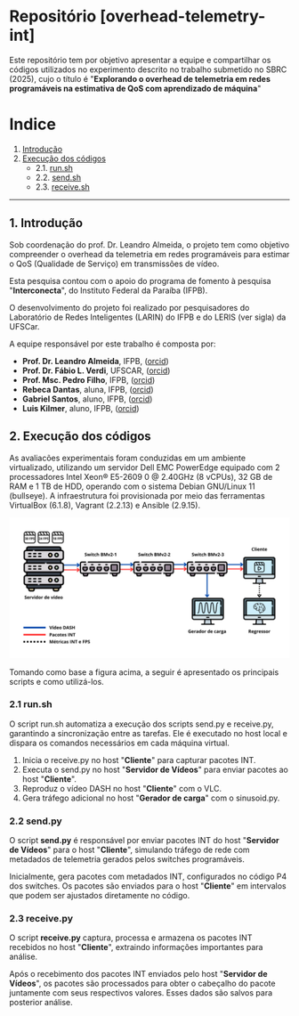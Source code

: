 # Repositório [overhead-telemetry-int]
Este repositório tem por objetivo apresentar a equipe e compartilhar os códigos utilizados no experimento descrito no trabalho submetido no SBRC (2025), cujo o título é "**Explorando o overhead de telemetria em redes programáveis na estimativa de QoS com aprendizado de máquina**"

# Indice
1. [Introdução](#1-introdução)
2. [Execução dos códigos](#2-execução-dos-códigos)
    - 2.1. [run.sh](#21-runsh)
    - 2.2. [send.sh](#22-sendpy)
    - 2.3. [receive.sh](#23-receivepy)

---

## 1. Introdução
Sob coordenação do prof. Dr. Leandro Almeida, o projeto tem como objetivo compreender o overhead da telemetria em redes programáveis para estimar o QoS (Qualidade de Serviço) em transmissões de vídeo.

Esta pesquisa contou com o apoio do programa de fomento à pesquisa "**Interconecta**", do Instituto Federal da Paraíba (IFPB).

O desenvolvimento do projeto foi realizado por pesquisadores do Laboratório de Redes Inteligentes (LARIN) do IFPB e do LERIS (ver sigla) da UFSCar.

A equipe responsável por este trabalho é composta por:
- **Prof. Dr. Leandro Almeida**, IFPB, ([orcid](https://orcid.org/0000-0003-4342-3030))
- **Prof. Dr. Fábio L. Verdi**, UFSCAR, ([orcid](https://orcid.org/0000-0002-5455-8910))
- **Prof. Msc. Pedro Filho**, IFPB, ([orcid](https://orcid.org/0009-0000-5120-4052))
- **Rebeca Dantas**, aluna, IFPB, ([orcid](https://orcid.org/0009-0002-4820-892X))
- **Gabriel Santos**, aluno, IFPB, ([orcid](https://orcid.org/https://orcid.org/0009-0001-5639-5959))
- **Luis Kilmer**, aluno, IFPB, ([orcid](https://orcid.org/0009-0004-6164-0578))

## 2. Execução dos códigos
 
As avaliacões experimentais foram conduzidas em um ambiente virtualizado, utilizando um servidor Dell EMC PowerEdge equipado com 2 processadores Intel Xeon® E5-2609 0 @ 2.40GHz (8 vCPUs), 32 GB de RAM e 1 TB de HDD, operando com o sistema Debian GNU/Linux 11 (bullseye). A infraestrutura foi provisionada por meio das ferramentas VirtualBox (6.1.8), Vagrant (2.2.13) e Ansible (2.9.15).

![Topologia do experimento](topologia.png)

Tomando como base a figura acima, a seguir é apresentado os principais scripts e como utilizá-los.

### 2.1 run.sh
O script run.sh automatiza a execução dos scripts send.py e receive.py, garantindo a sincronização entre as tarefas. Ele é executado no host local e dispara os comandos necessários em cada máquina virtual.

1. Inicia o receive.py no host "**Cliente**" para capturar pacotes INT.
2. Executa o send.py no host "**Servidor de Vídeos**" para enviar pacotes ao host "**Cliente**".
3. Reproduz o vídeo DASH no host "**Cliente**" com o VLC.
4. Gera tráfego adicional no host "**Gerador de carga**" com o sinusoid.py.

### 2.2 send.py
O script **send.py** é responsável por enviar pacotes INT do host "**Servidor de Vídeos**" para o host "**Cliente**", simulando tráfego de rede com metadados de telemetria gerados pelos switches programáveis.

Inicialmente, gera pacotes com metadados INT, configurados no código P4 dos switches. Os pacotes são enviados para o host "**Cliente**" em intervalos que podem ser ajustados diretamente no código.

### 2.3 receive.py
O script **receive.py** captura, processa e armazena os pacotes INT recebidos no host "**Cliente**", extraindo informações importantes para análise.

Após o recebimento dos pacotes INT enviados pelo host "**Servidor de Vídeos**", os pacotes são processados para obter o cabeçalho do pacote juntamente com seus respectivos valores. Esses dados são salvos para posterior análise.

